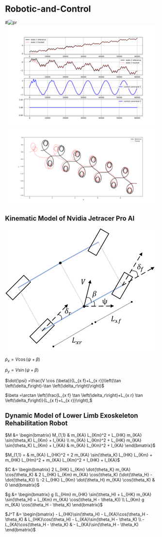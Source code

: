 # Robotic-and-Control
#![pr](https://github.com/KianoushAqabakee/Robotic-and-Control/tree/main/Nvidia%20Jetiracer%20Pro%20Control/MPC-RBF%20Control/QT_Tracking_Results_1.png)
<img src="./Nvidia%20Jetiracer%20Pro%20Control/MPC-RBF%20Control/QT_Tracking_Results_1.png" alt="">
<img src="./Nvidia%20Jetiracer%20Pro%20Control/MPC-RBF%20Control/QT_Tracking_Results_2.png" alt="">

## Kinematic Model of Nvidia Jetracer Pro AI 

<img src="./Images/Jetracer_K.png" alt="">

$\dot{p}_x =V \cos (\psi+\beta)$

$\dot{p}_y =V \sin (\psi+\beta)$

$\dot{\psi} =\frac{V \cos (\beta)}{L_{x f}+L_{x r}}\left(\tan \left(\delta_f\right)-\tan \left(\delta_r\right)\right)$

$\beta =\arctan \left(\frac{L_{x f} \tan \left(\delta_r\right)+L_{x r} \tan \left(\delta_f\right)}{L_{x f}+L_{x r}}\right),$

## Dynamic Model of Lower Limb Exoskeleton Rehabilitation Robot 

$M &= \begin{bmatrix}
					M_{1,1} & m_{KA} L_{Km}^2 + L_{HK} m_{KA} \sin(\theta_K) L_{Km} + I_{KA} \\
					m_{KA} L_{Km}^2 + L_{HK} m_{KA} \sin(\theta_K) L_{Km} + I_{KA} & m_{KA} L_{Km}^2 + I_{KA}
				\end{bmatrix}$

$M_{1,1} = & m_{KA} L_{HK}^2 + 2 m_{KA} \sin(\theta_K) L_{HK} L_{Km} + m_{HK} L_{Hm}^2 + m_{KA} L_{Km}^2 + I_{HK} + I_{KA}$

$C &= \begin{bmatrix}
					2 L_{HK} L_{Km} \dot{\theta_K} m_{KA} \cos(\theta_K) & 2 L_{HK} L_{Km} m_{KA} \cos(\theta_K) (\dot{\theta_H} - \dot{\theta_K}) \\
					-2 L_{HK} L_{Km} \dot{\theta_H} m_{KA} \cos(\theta_K) & 0
				\end{bmatrix}$

$g &= \begin{bmatrix}
					g (L_{Hm} m_{HK} \sin(\theta_H) + L_{HK} m_{KA} \sin(\theta_H) + L_{Km} m_{KA} \cos(\theta_H - \theta_K)) \\
					L_{Km} g m_{KA} \cos(\theta_H - \theta_K)
				\end{bmatrix}$

$J^T &= \begin{bmatrix}
					- L_{HK}\sin(\theta_H) - L_{KA}\cos(\theta_H - \theta_K) & L_{HK}\cos(\theta_H) - L_{KA}\sin(\theta_H - \theta_K) \\
					- L_{KA}\cos(\theta_H - \theta_K) & - L_{KA}\sin(\theta_H - \theta_K)
				\end{bmatrix}$
